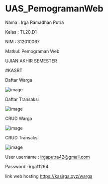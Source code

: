 # UAS_PemogramanWeb
Nama : Irga Ramadhan Putra

Kelas : TI.20.D1

NIM : 312010067

Matkul: Pemograman Web

UJIAN AKHIR SEMESTER

#KASRT

Daftar Warga

![image](https://user-images.githubusercontent.com/101645216/178110916-99254a87-7d1c-418a-b00d-b767aed804ef.png)


Daftar Transaksi

![image](https://user-images.githubusercontent.com/101645216/178110931-f7adf15a-01d6-4b3f-8cb4-825b68e1a451.png)


CRUD Warga

![image](https://user-images.githubusercontent.com/101645216/178110949-1da95264-01ca-4e8a-a782-a0381971b5e9.png)


CRUD Transaksi

![image](https://user-images.githubusercontent.com/101645216/178110980-a2f2493c-aba4-44c4-89a6-d34d773721dd.png)


User
username : irgaputra42@gmail.com

Password : irga11264

link web hosting
https://kasirga.xyz/warga
